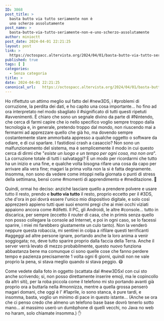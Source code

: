 ```yaml
---
ID: 3868
post_title: >
  basta butto via tutto seriamente non è
  uno scherzo assolutamente
post_name: >
  basta-butto-via-tutto-seriamente-non-e-uno-scherzo-assolutamente
author: minioctt
post_date: 2024-04-01 22:21:25
layout: post
link: >
  https://octospacc.altervista.org/2024/04/01/basta-butto-via-tutto-seriamente-non-e-uno-scherzo-assolutamente/
published: true
tags: [ ]
categories:
  - Senza categoria
title: >
date: 2024-04-01 22:21:25
canonical_url:   https://octospacc.altervista.org/2024/04/01/basta-butto-via-tutto-seriamente-non-e-uno-scherzo-assolutamente/
---
```

<!-- wp:paragraph -->
<p>Ho riflettuto un attimo meglio sul fatto del #new3DS, i #problemi di corruzione, la perdita dei dati, e ho capito una cosa importante... ho fino ad ora interpretato nel modo sbagliato il #significato di tutti questi ripetuti #avvenimenti. È chiaro che sono un segnale divino da parte di #Nintendo, che cerca di farmi capire che io nello specifico voglio sempre troppo dalla tecnologia e, in generale, pretendo troppo dal mondo, non riuscendo mai a fermarmi ad apprezzare quello che già ho, ma dovendo sempre costantemente stare ammorbata appresso a qualche oggetto o software da odiare, e di cui sparlare. I fastidiosi crash a casaccio? Non sono un malfunzionamento del sistema, ma è semplicemente il modo in cui questo cerca di dirmi che "<em>esiste un luogo e un tempo per ogni cosa, ma non ora</em>". La corruzione totale di tutti i salvataggi? È un modo per ricordarmi che tutto ha un inizio e una fine, e qualche volta bisogna rifare una cosa da capo per arrivare alla vera fine; magari la prima volta non la si è fatta degnamente. Insomma, non sono da vedere come intoppi nella giornata o punti di stress della settimana, bensì come #momenti di apprendimento e #meditazione. 🙏</p>
<!-- /wp:paragraph -->

<!-- wp:paragraph -->
<p>Quindi, ormai ho deciso: anziché lasciare quello a prendere polvere e usare tutto il resto, prendo e <strong>butto via tutto</strong> il resto, proprio eccetto per il #3DS, che d'ora in poi dovrà essere l'unico mio dispositivo digitale, e solo così apprezzerò appieno tutti quei suoi enormi pregi che ai miei occhi viziati appaiono ancora come #difetti. Il PC, gli Androidi, le altre #console... tutto in discarica, per sempre (eccetto il router di casa, che in primis senza quello non posso collegare la console ad Internet, e poi in ogni caso, se lo facessi sparire, i miei mi farebbero giustamente un culo tanto). Non la venderò neppure questa robaccia, mi sentirei in colpa a rifilare questi terrificanti #aggeggi ad altre persone ignare, portando anche la loro anima a venir soggiogata; no, deve tutto sparire proprio dalla faccia della Terra. Anche il server verrà levato di mezzo probabilmente, questo nuovo funziona abbastanza bene ma comunque ci sono quelle cose che fanno perdere tempo e pazienza precisamente 1 volta ogni 6 giorni, quindi non ne vale proprio la pena, si stava meglio quando si stava peggio. 😷</p>
<!-- /wp:paragraph -->

<!-- wp:paragraph -->
<p>Come vedete dalla foto in oggetto (scattata dal #new3DSxl con cui sto anche scrivendo; si, non posso direttamente inserire emoji, ma le copincollo da altri siti), per la roba piccola come il telefono mi sto portando avanti già proprio ora a buttarla nella #monnizza, mentre a quella grossa penserò magari domani, che oggi è l' #1aprile, io sono stanca, è pure tardi, e insomma, basta, voglio un minimo di pace in questo istante... (Anche se ora che ci penso credo che almeno un telefono base base dovrò tenerlo sotto mano... al massimo userò un dumbphone di quelli vecchi, no Java no web no haram, solo chiamate insomma.) ✋</p>
<!-- /wp:paragraph -->

<!-- wp:paragraph -->
<p></p>
<!-- /wp:paragraph -->

<!-- wp:image {"id":3867,"sizeSlug":"large"} -->
<figure class="wp-block-image size-large"><img src="{{site.cdnurl}}/assets/uploads/2024/04/HNI_0046_MPO.jpg" alt="" class="wp-image-3867"/></figure>
<!-- /wp:image -->